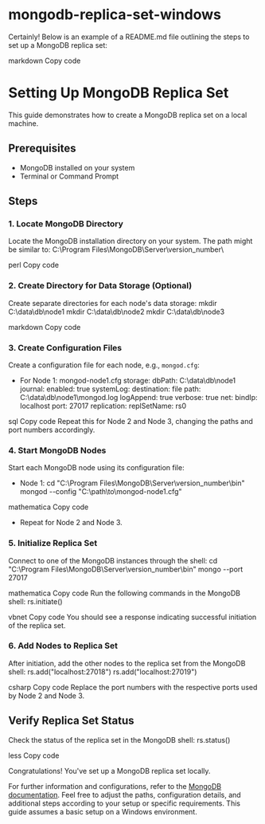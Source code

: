 # mongodb-replica-set-windows

Certainly! Below is an example of a README.md file outlining the steps to set up a MongoDB replica set:

markdown
Copy code
# Setting Up MongoDB Replica Set

This guide demonstrates how to create a MongoDB replica set on a local machine.

## Prerequisites

- MongoDB installed on your system
- Terminal or Command Prompt

## Steps

### 1. Locate MongoDB Directory

Locate the MongoDB installation directory on your system. The path might be similar to:
C:\Program Files\MongoDB\Server\version_number\

perl
Copy code

### 2. Create Directory for Data Storage (Optional)

Create separate directories for each node's data storage:
mkdir C:\data\db\node1
mkdir C:\data\db\node2
mkdir C:\data\db\node3

markdown
Copy code

### 3. Create Configuration Files

Create a configuration file for each node, e.g., `mongod.cfg`:
- For Node 1:
mongod-node1.cfg
storage:
dbPath: C:\data\db\node1
journal:
enabled: true
systemLog:
destination: file
path: C:\data\db\node1\mongod.log
logAppend: true
verbose: true
net:
bindIp: localhost
port: 27017
replication:
replSetName: rs0

sql
Copy code
Repeat this for Node 2 and Node 3, changing the paths and port numbers accordingly.

### 4. Start MongoDB Nodes

Start each MongoDB node using its configuration file:
- Node 1:
cd "C:\Program Files\MongoDB\Server\version_number\bin"
mongod --config "C:\path\to\mongod-node1.cfg"

mathematica
Copy code
- Repeat for Node 2 and Node 3.

### 5. Initialize Replica Set

Connect to one of the MongoDB instances through the shell:
cd "C:\Program Files\MongoDB\Server\version_number\bin"
mongo --port 27017

mathematica
Copy code
Run the following commands in the MongoDB shell:
rs.initiate()

vbnet
Copy code
You should see a response indicating successful initiation of the replica set.

### 6. Add Nodes to Replica Set

After initiation, add the other nodes to the replica set from the MongoDB shell:
rs.add("localhost:27018")
rs.add("localhost:27019")

csharp
Copy code
Replace the port numbers with the respective ports used by Node 2 and Node 3.

## Verify Replica Set Status

Check the status of the replica set in the MongoDB shell:
rs.status()

less
Copy code

Congratulations! You've set up a MongoDB replica set locally.

For further information and configurations, refer to the [MongoDB documentation](https://docs.mongodb.com/manual/).
Feel free to adjust the paths, configuration details, and additional steps according to your setup or specific requirements. This guide assumes a basic setup on a Windows environment.
